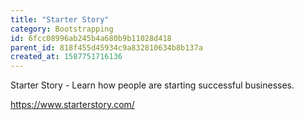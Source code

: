 ```yaml
---
title: "Starter Story"
category: Bootstrapping
id: 6fcc08996ab245b4a680b9b11028d418
parent_id: 818f455d45934c9a832810634b8b137a
created_at: 1587751716136
---
```


Starter Story - Learn how people are starting successful businesses. 

https://www.starterstory.com/
    